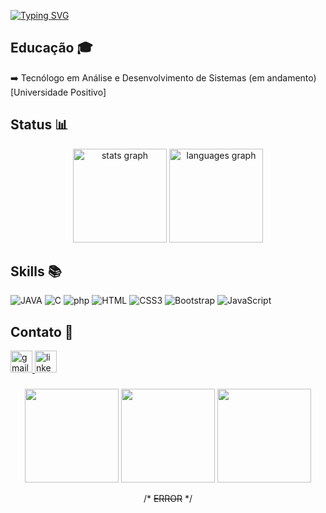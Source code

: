 [![Typing SVG](https://readme-typing-svg.demolab.com/?lines=Hellooo;Welcome+to+my+word!!&color=ffdaa6&font=Pixelify+Sans&size=40&pause=1000)](https://git.io/typing-svg)

## Educação 🎓
➡️ Tecnólogo em Análise e Desenvolvimento de Sistemas (em andamento) [Universidade Positivo]

###

## Status 📊
<div align="center">
  <img src="https://github-readme-stats.vercel.app/api?username=Anaaguiarp&hide_title=false&hide_rank=false&show_icons=true&include_all_commits=true&count_private=true&disable_animations=false&theme=dracula&locale=en&hide_border=false" height="150" alt="stats graph"  />
  <img src="https://github-readme-stats.vercel.app/api/top-langs?username=Anaaguiarp&locale=en&hide_title=false&layout=compact&card_width=320&langs_count=5&theme=dracula&hide_border=false" height="150" alt="languages graph"  />
</div>

###

## Skills 📚
![JAVA](https://img.shields.io/badge/Java-ED8B00?style=for-the-badge&logo=java&logoColor=white)
![C](https://img.shields.io/badge/C-00599C?style=for-the-badge&logo=c&logoColor=white)
![php](https://img.shields.io/badge/PHP-777BB4?style=for-the-badge&logo=php&logoColor=white)
![HTML](https://img.shields.io/badge/html5-E86E1C.svg?style=for-the-badge&logo=html5&logoColor=white)
![CSS3](https://img.shields.io/badge/css3-%231572B6.svg?style=for-the-badge&logo=css3&logoColor=white)
![Bootstrap](https://img.shields.io/badge/bootstrap-%238511FA.svg?style=for-the-badge&logo=bootstrap&logoColor=white)
![JavaScript](https://img.shields.io/badge/javascript-%23323330.svg?style=for-the-badge&logo=javascript&logoColor=%23F7DF1E)

###

## Contato 💬
<div align="left">
  <a href="mailto:anacarolinaaguiarp@gmail.com">
    <img src="https://img.shields.io/static/v1?message=Gmail&logo=gmail&label=&color=D14836&logoColor=white&labelColor=&style=for-the-badge" height="35" alt="gmail logo"  />
  </a>
  <a href="https://www.linkedin.com/in/ana-carolina-aguiar-pereira/" target="_blank">
    <img src="https://img.shields.io/static/v1?message=LinkedIn&logo=linkedin&label=&color=0077B5&logoColor=white&labelColor=&style=for-the-badge" height="35" alt="linkedin logo"  />
  </a>
</div>

###

<div display="inline-block" align="center">
  <img src="https://github.com/user-attachments/assets/99b4468c-41d2-4297-b351-7afc3a55bd63" width="150" height="150" />
  <img src="https://github.com/user-attachments/assets/c65d1cee-930b-47f8-a0c4-55fccdfe6e1f" width="150" height="150" />
  <img src="https://github.com/user-attachments/assets/5ae49a5e-ecf2-47a6-a2b6-d99b55c0874f" width="150" height="150" />
  
  /* ~~ERROR~~ */
</div>
